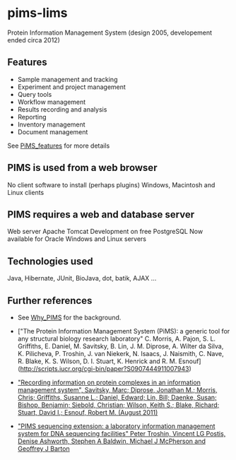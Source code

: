 # pims-lims
Protein Information Management System (design 2005, developement ended circa 2012)

## Features
 + Sample management and tracking
 + Experiment and project management
 + Query tools
 + Workflow management
 + Results recording and analysis
 + Reporting
 + Inventory management
 + Document management
 
See [PiMS_features](PiMS_Features.pdf) for more details

## PIMS is used from a web browser
No client software to install (perhaps plugins)  Windows, Macintosh and Linux clients

## PIMS requires a web and database server
Web server Apache Tomcat Development on free PostgreSQL Now available for Oracle Windows and Linux servers

## Technologies used 
Java, Hibernate, JUnit, BioJava, dot, batik, AJAX ...

## Further references
+ See [Why_PIMS](Why_PiMS.pdf) for the background. 

+ ["The Protein Information Management System (PiMS): a generic tool for any structural biology research laboratory" C. Morris, A. Pajon, S. L. Griffiths, E. Daniel, M. Savitsky, B. Lin, J. M. Diprose, A. Wilter da Silva, K. Pilicheva, P. Troshin, J. van Niekerk, N. Isaacs, J. Naismith, C. Nave, R. Blake, K. S. Wilson, D. I. Stuart, K. Henrick and R. M. Esnouf] (http://scripts.iucr.org/cgi-bin/paper?S0907444911007943)

+ [ "Recording information on protein complexes in an information management system", Savitsky, Marc; Diprose, Jonathan M.; Morris, Chris; Griffiths, Susanne L.; Daniel, Edward; Lin, Bill; Daenke, Susan; Bishop, Benjamin; Siebold, Christian; Wilson, Keith S.; Blake, Richard; Stuart, David I.; Esnouf, Robert M. (August 2011)](https://www.ncbi.nlm.nih.gov/pmc/articles/PMC3477311/)

+ ["PIMS sequencing extension: a laboratory information management system for DNA sequencing facilities" Peter Troshin, Vincent LG Postis, Denise Ashworth, Stephen A Baldwin, Michael J McPherson and Geoffrey J Barton](http://bmcresnotes.biomedcentral.com/articles/10.1186/1756-0500-4-48)
